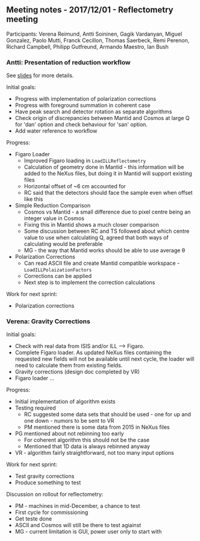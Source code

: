 ## Meeting notes - 2017/12/01 - Reflectometry meeting

Participants: Verena Reimund, Antti Soininen, Gagik Vardanyan, Miguel Gonzalez, Paolo Mutti, Franck Cecillon, Thomas Saerbeck, Remi Perenon, Richard Campbell, Philipp Gutfreund, Armando Maestro, Ian Bush

### Antti: Presentation of reduction workflow 

See [slides](2017-12-01-Reflectometry.pdf) for more details.

Initial goals:
 * Progress with implementation of polarization corrections
 * Progress with foreground summation in coherent case 
 * Have peak search and detector rotation as separate algorithms
 * Check origin of discrepancies between Mantid and Cosmos at large Q for 'dan' option and check behaviour for 'san' option.
 * Add water reference to workflow

Progress:
 * Figaro Loader
   * Improved Figaro loading in `LoadILLReflectometry`
   * Calculation of geometry done in Mantid - this information will be added to the NeXus files, but doing it in Mantid will support existing files
   * Horizontal offset of ~6 cm accounted for 
   * RC said that the detectors should face the sample even when offset like this
 * Simple Reduction Comparison
   * Cosmos vs Mantid - a small difference due to pixel centre being an integer value in Cosmos
   * Fixing this in Mantid shows a much closer comparison
   * Some discussion between RC and TS followed about which centre value to use when calculating Q, agreed that both ways of calculating would be preferable
   * MG - the way that Mantid works should be able to use average &theta;
 * Polarization Corrections
   * Can read ASCII file and create Mantid compatible workspace - `LoadILLPolaizationFactors`
   * Corrections can be applied
   * Next step is to implement the correction calculations
 
Work for next sprint:
 * Polarization corrections

### Verena: Gravity Corrections

Initial goals:
 * Check with real data from ISIS and/or ILL --> Figaro.
 * Complete Figaro loader. As updated NeXus files containing the requested new fields will not be available until next cycle, the loader will need to calculate them from existing fields.
 * Gravity corrections (design doc completed by VR)
 * Figaro loader ...

Progress:
 * Initial implementation of algorithm exists
 * Testing required
   * RC suggested some data sets that should be used - one for up and one down - numors to be sent to VR
   * PM mentioned there is some data from 2015 in NeXus files
 * PG mentioned about not rebinning too early
   * For coherent algorithm this should not be the case
   * Mentioned that 1D data is always rebinned anyway
 * VR - algorithm fairly straightforward, not too many input options

Work for next sprint:
 * Test gravity corrections
 * Produce something to test

Discussion on rollout for reflectometry:
 * PM - machines in mid-December, a chance to test
 * First cycle for commissioning
 * Get teste done
 * ASCII and Cosmos will still be there to test agiainst
 * MG - current limitation is GUI, power user only to start with

